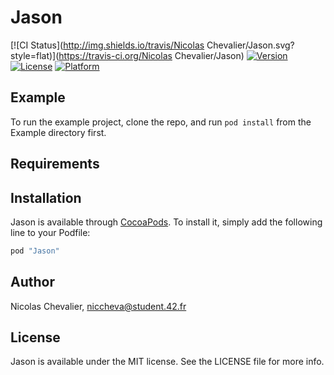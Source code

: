 # Jason

[![CI Status](http://img.shields.io/travis/Nicolas Chevalier/Jason.svg?style=flat)](https://travis-ci.org/Nicolas Chevalier/Jason)
[![Version](https://img.shields.io/cocoapods/v/Jason.svg?style=flat)](http://cocoapods.org/pods/Jason)
[![License](https://img.shields.io/cocoapods/l/Jason.svg?style=flat)](http://cocoapods.org/pods/Jason)
[![Platform](https://img.shields.io/cocoapods/p/Jason.svg?style=flat)](http://cocoapods.org/pods/Jason)

## Example

To run the example project, clone the repo, and run `pod install` from the Example directory first.

## Requirements

## Installation

Jason is available through [CocoaPods](http://cocoapods.org). To install
it, simply add the following line to your Podfile:

```ruby
pod "Jason"
```

## Author

Nicolas Chevalier, niccheva@student.42.fr

## License

Jason is available under the MIT license. See the LICENSE file for more info.
